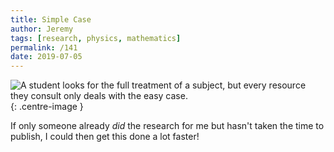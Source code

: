 ```yaml
---
title: Simple Case
author: Jeremy
tags: [research, physics, mathematics]
permalink: /141
date: 2019-07-05
---
```


![A student looks for the full treatment of a subject, but every resource they consult only deals with the easy case.](https://res.cloudinary.com/dh3hm8pb7/image/upload/c_scale,q_auto:best/v1535842782/Handwaving/Published/SimpleCase.png){: .centre-image }

If only someone already *did* the research for me but hasn't taken the time to publish, I could then get this done a lot faster!
